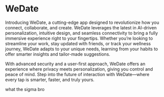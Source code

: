 # WeDate
Introducing WeDate, a cutting-edge app designed to revolutionize how you connect, collaborate, and create. WeDate leverages the latest in AI-driven personalization, intuitive design, and seamless connectivity to bring a fully immersive experience right to your fingertips. Whether you’re looking to streamline your work, stay updated with friends, or track your wellness journey, WeDate adapts to your unique needs, learning from your habits to offer smarter insights and tailor-made suggestions.

With advanced security and a user-first approach, WeDate offers an experience where privacy meets personalization, giving you control and peace of mind. Step into the future of interaction with WeDate—where every tap is smarter, faster, and truly yours.

what the sigma bro
